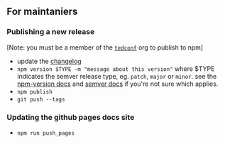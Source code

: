## For maintaniers

### Publishing a new release

[Note: you must be a member of the [`tedconf`](https://www.npmjs.com/org/tedconf) org to publish to npm]

* update the [changelog](https://github.com/tedconf/shed-css/blob/master/CHANGELOG.md)
* `npm version $TYPE -m "message about this version"` where $TYPE indicates the semver release type, eg. `patch`, `major` or `minor`. see the [npm-version docs](https://docs.npmjs.com/cli/version) and [semver docs](http://semver.org/) if you're not sure which applies.
* `npm publish`
* `git push --tags`


### Updating the github pages docs site

* `npm run push_pages`
